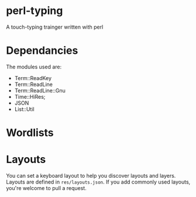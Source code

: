# perl-typing
A touch-typing trainger written with perl

# Dependancies
The modules used are:
- Term::ReadKey
- Term::ReadLine
- Term::ReadLine::Gnu
- Time::HiRes;
- JSON
- List::Util

# Wordlists


# Layouts
You can set a keyboard layout to help you discover layouts and layers.
Layouts are defined in `res/layouts.json`.
If you add commonly used layouts, you're welcome to pull a request.
